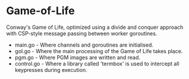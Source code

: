 # Game-of-Life
Conway's Game of Life, optimized using a divide and conquer approach with CSP-style message passing between worker goroutines.

- main.go - Where channels and goroutines are initialised.
- gol.go - Where the main processing of the Game of Life takes place.
- pgm.go - Where PGM images are written and read.
- control.go - Where a library called 'termbox' is used to intercept all keypresses during execution.
